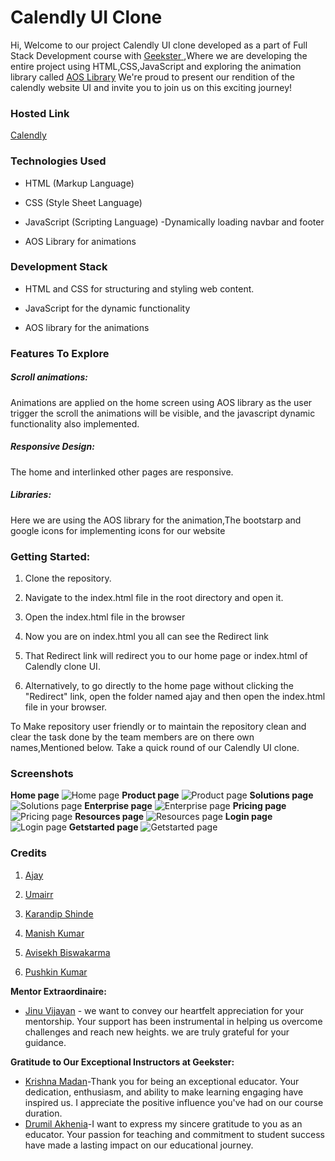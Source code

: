 # Calendly UI Clone
Hi, Welcome to our project Calendly UI clone developed as a part of Full Stack Development course with <u> [Geekster](https://www.geekster.in/home/new-full-stack-web-development-program) </u> ,Where we are developing the entire project using HTML,CSS,JavaScript and exploring the animation library called [AOS Library](https://michalsnik.github.io/aos/)  We're proud to present our rendition of the calendly website UI and invite you to join us on this exciting journey!
### Hosted Link
<u>[Calendly](https://kereajay.github.io/Geekathon/)</u>

### Technologies Used 
 -  HTML (Markup Language)

 -  CSS (Style Sheet Language)

 -  JavaScript (Scripting Language) -Dynamically loading navbar and footer         

 -  AOS Library for animations

  ### Development Stack
  - HTML and CSS for structuring and styling web content.
  - JavaScript for the dynamic functionality
  
   - AOS library for the animations

### Features To Explore
 ##### Scroll animations: 
 Animations are applied on the home screen using AOS library as the user trigger the scroll the animations will be visible, and the javascript dynamic functionality also implemented.
 ##### Responsive Design:
The home and interlinked other pages are responsive.
##### Libraries:
Here we are using the AOS library for the animation,The bootstarp and google icons for implementing icons for our website 

### Getting Started:
  1. Clone the repository.

2. Navigate to the index.html file in the root directory and open it.

3. Open the index.html file in the browser
4. Now you are on index.html you all can see the Redirect  link
5. That Redirect link will redirect  you to our home page or index.html of Calendly clone UI.
6. Alternatively, to go directly to the home page without clicking the "Redirect" link, open the folder named ajay and then open the index.html file in your browser. 

To Make  repository user friendly or to maintain the repository clean and clear the task done  by the team members are on there  own names,Mentioned below.
Take a quick round of our Calendly UI clone.

### Screenshots
**Home page**
![Home page](../Geekathon/Screenshot%20(403).png)
**Product page**
![Product page](../Geekathon/Screenshot%20(404).png)
**Solutions page**
![Solutions page](../Geekathon/Screenshot%20(405).png)
**Enterprise page**
![Enterprise page](../Geekathon/Screenshot%20(406).png)
**Pricing page**
![Pricing page](../Geekathon/Screenshot%20(407).png)
**Resources page**
![Resources page](../Geekathon/Screenshot%20(408).png)
**Login page**
![Login page](../Geekathon/Screenshot%20(409).png)
**Getstarted page**
![Getstarted page](../Geekathon/Screenshot%20(410).png)

### Credits
1. [Ajay](https://www.linkedin.com/in/ajay-kere-443119220/)
2. [Umairr](https://www.linkedin.com/in/umer-shaikh-8251a2297//)
3. [Karandip Shinde](http://www.linkedin.com/in/karndip-shinde-57585a268)
4. [Manish Kumar](https://www.linkedin.com/in/manish-kumar-72a681289/)
5. [Avisekh Biswakarma](https://www.linkedin.com/in/avisekh-biswakarma-45678a16a/?utm_source=share&utm_campaign=share_via&utm_content=profile&utm_medium=android_app)
 
6. [Pushkin Kumar](https://www.linkedin.com/search/results/all/?fetchDeterministicClustersOnly=true&heroEntityKey=urn%3Ali%3Afsd_profile%3AACoAACm7ai0BEX3EAKnXmasz1cNr5Ech0jbaoVs&keywords=pushkin%20kumar&origin=RICH_QUERY_TYPEAHEAD_HISTORY&position=0&searchId=7c30631b-a998-4eac-b914-3be5749c60d1&sid=jF0&spellCorrectionEnabled=true)


**Mentor Extraordinaire:**
- [Jinu Vijayan](https://www.linkedin.com/in/jinu-vijayan-a3041b15a/) - we want to convey our heartfelt appreciation for your mentorship. Your support has been instrumental in helping us overcome challenges and reach new heights. we are truly grateful for your guidance.

**Gratitude to Our Exceptional Instructors at Geekster:**

- [Krishna Madan](https://www.linkedin.com/in/krishna-madan-007/)-Thank you for being an exceptional educator. Your dedication, enthusiasm, and ability to make learning engaging have inspired us. I appreciate the positive influence you've had on our course duration.
- [Drumil Akhenia](https://www.linkedin.com/in/drumil-akhenia/)-I want to express my sincere gratitude to you as an educator. Your passion for teaching and commitment to student success have made a lasting impact on our educational journey.
